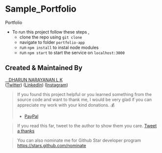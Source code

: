 # Sample_Portfolio
Portfolio

- To run this project follow these steps , 
  - clone the repo using `git clone`
  - navigate to folder `portfolio-app`
  - run `npm install` to instal node modules
  - run `npm start` to start the service on `localhost:3000`

## Created & Maintained By
 [&nbsp;&nbsp;&nbsp;DHARUN NARAYANAN L K](https://dharun-narayanan.github.io/me/) <br/>
([Twitter](https://twitter.com/dharun_official)) ([LinkedIn](https://www.linkedin.com/in/dharun-narayanan-l-k-407459197/))
([Instagram](https://www.instagram.com/_dharun_26/?hl=en))

> If you found this project helpful or you learned something from the source code and want to thank me, I would be very glad if you can appreciate my work with your kind donations. :moneybag:
>
> * [PayPal](https://www.paypal.me/DHARUNNARAYANAN/)

> If you read this far, tweet to the author to show them you care. [Tweet a thanks](https://twitter.com/intent/tweet?text=Thank%20you%20@dharun_official%20for%20writing%20this%20helpful%20article%2e%0A%0AExam%20Scheduling%20Management%20System%20mobile%20application%20using%20flutter%0A%0Ahttps%3A%2F%2Fgithub.com%2Fdharun-narayanan%2Fme)

> You can also nominate me for Github Star developer program https://stars.github.com/nominate
